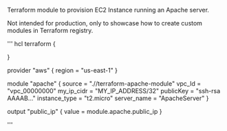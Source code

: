 Terraform module to provision EC2 Instance running an Apache server.

Not intended for production, only to showcase how to create custom modules in Terraform registry.

'''
hcl
terraform {
  
}

provider "aws" {
  region  = "us-east-1"
}

module "apache" {
    source = ".//terraform-apache-module"
    vpc_Id = "vpc_00000000"
    my_ip_cidr = "MY_IP_ADDRESS/32"
    publicKey    = "ssh-rsa AAAAB..."
    instance_type = "t2.micro"
    server_name   = "ApacheServer"
}

output "public_ip" {
  value = module.apache.public_ip
}

'''